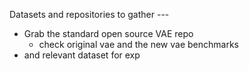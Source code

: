 Datasets and repositories to gather ---

* Grab the standard open source VAE repo
  * check original vae and the new vae benchmarks
* and relevant dataset for exp